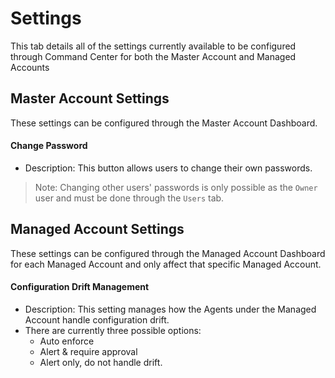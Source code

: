 # Settings
This tab details all of the settings currently available to be configured through Command Center for both the Master Account and Managed Accounts

## Master Account Settings
These settings can be configured through the Master Account Dashboard.

#### Change Password
  * Description: This button allows users to change their own passwords. 
  > Note: Changing other users' passwords is only possible as the `Owner` user and must be done through the `Users` tab.
  
## Managed Account Settings
These settings can be configured through the Managed Account Dashboard for each Managed Account and only affect that specific Managed Account.

#### Configuration Drift Management
* Description: This setting manages how the Agents under the Managed Account handle configuration drift. 
* There are currently three possible options:
  * Auto enforce
  * Alert & require approval
  * Alert only, do not handle drift.
